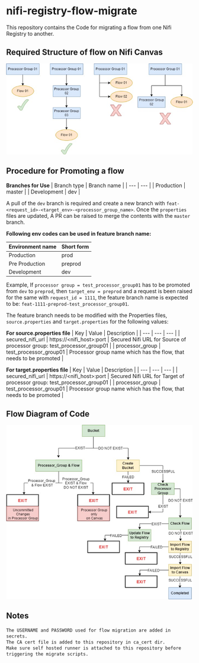 # nifi-registry-flow-migrate
This repository contains the Code for migrating a flow from one Nifi Registry to another.

## Required Structure of flow on Nifi Canvas
![alt text](/images/accepted_flow_structure_in_canvas.jpg)

## Procedure for Promoting a flow

**Branches for Use**
| Branch type | Branch name |
| --- | --- |
| Production | master |
| Development | dev |

A pull of the `dev` branch is required and create a new branch with `feat-<request_id>-<target_env>-<processor_group_name>`. Once the `properties` files are updated, A PR can be raised to merge the contents with the `master` branch.

**Following env codes can be used in feature branch name:**

| Environment name | Short form |
| --- | --- |
| Production | prod |
| Pre Production | preprod |
| Development | dev |

Example, If `processor group = test_processor_group01` has to be promoted from `dev` to `preprod`, then `target_env = preprod` and a request is been raised for the same with `request_id = 1111`, the feature branch name is expected to be: `feat-1111-preprod-test_processor_group01`.

The feature branch needs to be modified with the Properties files, `source.properties` and `target.properties` for the following values:

**For source.properties file**
| Key | Value | Description |
| --- | --- | --- |
| secured_nifi_url | https://<nifi_host>:port | Secured Nifi URL for Source of processor group: test_processor_group01 |
| processor_group | test_processor_group01 | Processor group name which has the flow, that needs to be promoted |

**For target.properties file**
| Key | Value | Description |
| --- | --- | --- |
| secured_nifi_url | https://<nifi_host>:port | Secured Nifi URL for Target of processor group: test_processor_group01 |
| processor_group | test_processor_group01 | Processor group name which has the flow, that needs to be promoted |

## Flow Diagram of Code
![alt text](/images/nifi_flow_migration_diagram.jpg)

## Notes
```
The USERNAME and PASSWORD used for flow migration are added in secrets.
The CA cert file is added to this repository in ca_cert dir.
Make sure self hosted runner is attached to this repository before triggering the migrate scripts.
```
